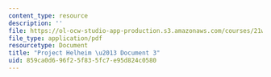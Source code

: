 ```yaml
---
content_type: resource
description: ''
file: https://ol-ocw-studio-app-production.s3.amazonaws.com/courses/21w-763j-transmedia-storytelling-modern-science-fiction-spring-2014/859ca0d696f25f835fc7e95d824c0580_MIT21W_763JS14_Projct_doc3.pdf
file_type: application/pdf
resourcetype: Document
title: "Project Helheim \u2013 Document 3"
uid: 859ca0d6-96f2-5f83-5fc7-e95d824c0580
---
```

